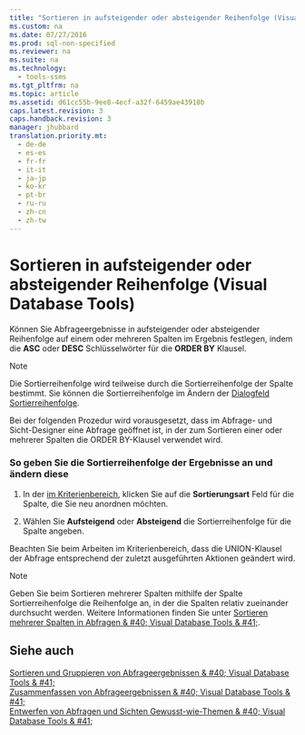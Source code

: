 ```yaml
---
title: "Sortieren in aufsteigender oder absteigender Reihenfolge (Visual Database Tools)"
ms.custom: na
ms.date: 07/27/2016
ms.prod: sql-non-specified
ms.reviewer: na
ms.suite: na
ms.technology: 
  - tools-ssms
ms.tgt_pltfrm: na
ms.topic: article
ms.assetid: d61cc55b-9ee8-4ecf-a32f-6459ae43910b
caps.latest.revision: 3
caps.handback.revision: 3
manager: jhubbard
translation.priority.mt: 
  - de-de
  - es-es
  - fr-fr
  - it-it
  - ja-jp
  - ko-kr
  - pt-br
  - ru-ru
  - zh-cn
  - zh-tw
---
```

# Sortieren in aufsteigender oder absteigender Reihenfolge (Visual Database Tools)
Können Sie Abfrageergebnisse in aufsteigender oder absteigender Reihenfolge auf einem oder mehreren Spalten im Ergebnis festlegen, indem die **ASC** oder **DESC** Schlüsselwörter für die **ORDER BY** Klausel.  
  
> [!NOTE]  
> Die Sortierreihenfolge wird teilweise durch die Sortierreihenfolge der Spalte bestimmt. Sie können die Sortierreihenfolge im Ändern der [Dialogfeld Sortierreihenfolge](../content/Collation-Dialog-Box--Visual-Database-Tools-.md).  
  
Bei der folgenden Prozedur wird vorausgesetzt, dass im Abfrage- und Sicht-Designer eine Abfrage geöffnet ist, in der zum Sortieren einer oder mehrerer Spalten die ORDER BY-Klausel verwendet wird.  
  
### So geben Sie die Sortierreihenfolge der Ergebnisse an und ändern diese  
  
1.  In der [im Kriterienbereich](../content/Criteria-Pane--Visual-Database-Tools-.md), klicken Sie auf die **Sortierungsart** Feld für die Spalte, die Sie neu anordnen möchten.  
  
2.  Wählen Sie **Aufsteigend** oder **Absteigend** die Sortierreihenfolge für die Spalte angeben.  
  
Beachten Sie beim Arbeiten im Kriterienbereich, dass die UNION-Klausel der Abfrage entsprechend der zuletzt ausgeführten Aktionen geändert wird.  
  
> [!NOTE]  
> Geben Sie beim Sortieren mehrerer Spalten mithilfe der Spalte Sortierreihenfolge die Reihenfolge an, in der die Spalten relativ zueinander durchsucht werden. Weitere Informationen finden Sie unter [Sortieren mehrerer Spalten in Abfragen & #40; Visual Database Tools & #41;](../content/Sort-Multiple-Columns-in-Queries--Visual-Database-Tools-.md).  
  
## Siehe auch  
[Sortieren und Gruppieren von Abfrageergebnissen & #40; Visual Database Tools & #41;](../content/Sort-and-Group-Query-Results--Visual-Database-Tools-.md)  
[Zusammenfassen von Abfrageergebnissen & #40; Visual Database Tools & #41;](../content/Summarize-Query-Results--Visual-Database-Tools-.md)  
[Entwerfen von Abfragen und Sichten Gewusst-wie-Themen & #40; Visual Database Tools & #41;](../content/Design-Queries-and-Views-How-to-Topics--Visual-Database-Tools-.md)  
  
